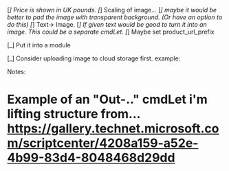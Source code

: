 [_] Price is shown in UK pounds.
[_] Scaling of image... 
   [_] maybe it would be better to pad the image with transparent background. (Or have an option to do this)
[_] Text-> Image.
   [_] If given text would be good to turn it into an image. This could be a separate cmdLet.
[_] Maybe set product_url_prefix    

[_] Put it into a module

[_] Consider uploading image to cloud storage first. example:


Notes:

# Example of an "Out-.." cmdLet i'm lifting structure from... https://gallery.technet.microsoft.com/scriptcenter/4208a159-a52e-4b99-83d4-8048468d29dd
